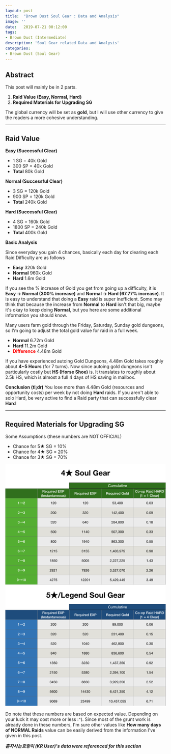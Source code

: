 ```yaml
---
layout: post
title:  "Brown Dust Soul Gear : Data and Analysis"
image: ''
date:   2019-07-21 00:12:00
tags:
- Brown Dust (Intermediate)
description: 'Soul Gear related Data and Analysis'
categories:
- Brown Dust (Soul Gear)
---
```


## Abstract

This post will mainly be in 2 parts.

1. **Raid Value (Easy, Normal, Hard)**
2. **Required Materials for Upgrading SG**

The global currency will be set as **gold**, but I will use other currency to give the readers a more cohesive understanding.

---

## Raid Value

**Easy (Successful Clear)**

* 1 SG = 40k Gold
* 300 SP = 40k Gold
* **Total** 80k Gold

**Normal (Successful Clear)**

* 3 SG = 120k Gold
* 900 SP = 120k Gold
* **Total** 240k Gold

**Hard (Successful Clear)**

* 4 SG = 160k Gold
* 1800 SP = 240k Gold
* **Total** 400k Gold

**Basic Analysis**

Since everyday you gain 4 chances, basically each day for clearing each Raid Difficulty are as follows

* **Easy** 320k Gold
* **Normal** 960k Gold
* **Hard** 1.6m Gold

If you see the % increase of Gold you get from going up a difficulty, it is **Easy → Normal (300% increase)** and **Normal → Hard (67.77% increase)**. It is easy to understand that doing a **Easy** raid is super inefficient. Some may think that because the increase from **Normal** to **Hard** isn't that big, maybe it's okay to keep doing **Normal**, but you here are some additional information you should know.

Many users farm gold through the Friday, Saturday, Sunday gold dungeons, so I'm going to adjust the total gold value for raid in a full week.

* **Normal** 6.72m Gold
* **Hard** 11.2m Gold
* <span style="color:red">**Difference**</span> 4.48m Gold

If you have experienced autoing Gold Dungeons, 4.48m Gold takes roughly about **4~5 Hours** (for 7 turns). Now since autoing gold dungeons isn't particularly costly but **HS (Horse Shoe)** is. It translates to roughly about 2.5k HS, which is almost a full 4 days of HS saving in mailbox.

**Conclusion (tl;dr)** You lose more than 4.48m Gold (resources and opportunity costs) per week by not doing **Hard** raids. If you aren't able to solo Hard, be very active to find a Raid party that can successfully clear **Hard**

---

## Required Materials for Upgrading SG

Some Assumptions (these numbers are NOT OFFICIAL)

* Chance for 5★ SG = 10%
* Chance for 4★ SG = 20%
* Chance for 3★ SG = 70%

<img src="../uploads/browndust-sg-4-sg-exp.png">

<img src="../uploads/browndust-sg-5-sg-exp.png">

Do note that these numbers are based on expected value. Depending on your luck it may cost more or less :^). Since most of the grunt work is already done in these numbers, I'm sure other values like **How many days of NORMAL Raids** value can be easily derived from the information I've given in this post.

***혼자사는호랑이 (KR User)'s data were referenced for this section***
